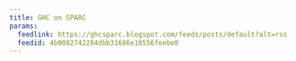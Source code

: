 ```yaml
---
title: GHC on SPARC
params:
  feedlink: https://ghcsparc.blogspot.com/feeds/posts/default?alt=rss
  feedid: 4b0082742284dbb31686e18556feebe0
---
```

